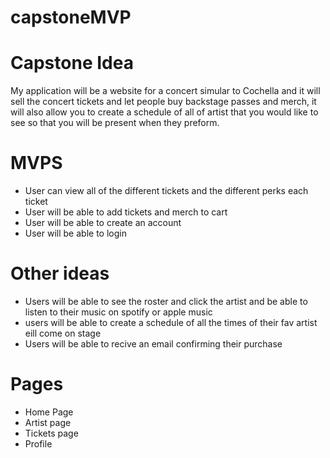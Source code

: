 # capstoneMVP
# Capstone Idea 
My application  will be a website for a concert simular to Cochella and it will sell the concert tickets and let people buy backstage passes and merch, it will also allow you to create a schedule of all of artist that you would like to see so that you will be present when they preform.

# MVPS
* User can view all of the different tickets and the different perks each ticket 
* User will be able to add tickets and merch to cart 
* User will be able to create an account 
* User will be able to login 

# Other ideas
* Users will be able to see the roster and click the artist and be able to listen to their music on spotify or apple music 
* users will be able to create a schedule of all the times of their fav artist eill come on stage 
* Users will be able to recive an email confirming their purchase 

# Pages
* Home Page
* Artist page
* Tickets page 
* Profile
